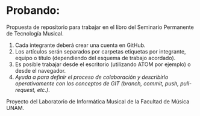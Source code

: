 # Probando:

Propuesta de repositorio para trabajar en el libro del Seminario Permanente de Tecnología Musical.

1. Cada integrante deberá crear una cuenta en GitHub.
2. Los artículos serán separados por carpetas etiquetas por integrante, equipo o título (dependiendo del esquema de trabajo acordado).
4. Es posible trabajar desde el escritorio (utilizando ATOM por ejemplo) o desde el navegador.
3. *Ayuda a para definir el proceso de colaboración y describirlo operativamente con los conceptos de GIT (branch, commit, push, pull-request, etc.)*.

Proyecto del Laboratorio de Informática Musical de la Facultad de Música UNAM.
